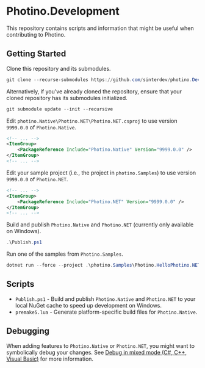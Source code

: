 # Photino.Development

This repository contains scripts and information that might be useful when contributing to Photino.

## Getting Started

Clone this repository and its submodules.

```powershell
git clone --recurse-submodules https://github.com/sinterdev/photino.Development.git
```

Alternatively, if you've already cloned the repository, ensure that your cloned repository has its submodules initialized.

```powershell
git submodule update --init --recursive
```

Edit `photino.Native\Photino.NET\Photino.NET.csproj` to use version `9999.0.0` of `Photino.Native`.

```xml
<!-- ... -->
<ItemGroup>
    <PackageReference Include="Photino.Native" Version="9999.0.0" />
</ItemGroup>
<!-- ... -->
```

Edit your sample project (i.e., the project in `photino.Samples`) to use version `9999.0.0` of `Photino.NET`.

```xml
<!-- ... -->
<ItemGroup>
    <PackageReference Include="Photino.NET" Version="9999.0.0" />
</ItemGroup>
<!-- ... -->
```

Build and publish `Photino.Native` and `Photino.NET` (currently only available on Windows).

```powershell
.\Publish.ps1
```

Run one of the samples from `Photino.Samples`.

```powershell
dotnet run --force --project .\photino.Samples\Photino.HelloPhotino.NET\HelloPhotino.NET.csproj
```

## Scripts

- `Publish.ps1` - Build and publish `Photino.Native` and `Photino.NET` to your local NuGet cache to speed up development on Windows.
- `premake5.lua` - Generate platform-specific build files for `Photino.Native`.

## Debugging

When adding features to `Photino.Native` or `Photino.NET`, you might want to symbolically debug your changes. See [Debug in mixed mode (C#, C++, Visual Basic)](https://learn.microsoft.com/en-us/visualstudio/debugger/how-to-debug-in-mixed-mode) for more information.